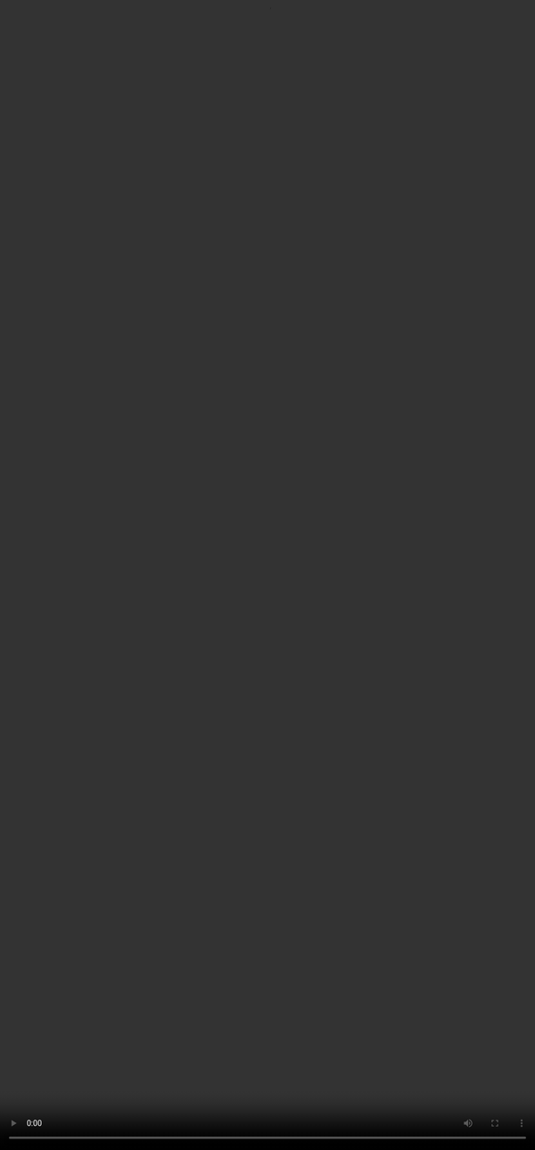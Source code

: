 # <span style="color:#364BC9">Parameters that Evaluate Utility</span>

<video src="${PRIVATE_PREFERENCE_RANKING_VIDEO_7}" frameborder="0" allowfullscreen style="position: absolute; top: 0; left: 0; width: 100%; height: 100%; border: none; object-fit: cover;" controls="" controlslist="nodownload nofullscreen" style="width: 100%" />

:::tip
* Actionability
* Collaborativity
* Resourcefulness
* Depth
* Context Awareness
:::

***

## **Parameter 1:** Actionability

:::info
Evaluates whether the response gives clear, practical steps the user can take.
:::

### How to Approach?

1. **Look at the user’s intent**: Are they asking for a plan, process, guide, recommendation, or fix?
2. **Check for concrete outputs**: Does the response provide a **list of steps**, **tools**, **tips**, or **decisions**? Would the user know exactly what to do next?

### Watch‑outs

* Ask yourself: *Can the user actually do something right now with this information?*
* Even with correct facts or tone — **if the user can’t apply it, it’s not actionable**.

### Contrast: Actionability Vs Other parameters

:::danger
* ***Helpfulness*** is about **relevance and value** to the user's goal. A helpful response may summarise background or clarify concepts-but if it doesn't tell the user **what to do next**, it may lack **Actionability**.
* ***Resourcefulness*** is about **knowing when and how to bring in extra tools, sources, or data**. It supports actionability, but a response can be resourceful (e.g., linking a paper) without itself giving **direct steps**.
* **Collaborativity** is about being an engaged, flexible partner-adapting to the user’s needs, inviting clarification, or offering alternatives. A response may be collaborative and conversational, but if it doesn’t offer concrete steps or solutions, it may lack **Actionability**.
:::

***

## Parameter 2: Collaborativity

:::info
Evaluates how well the model engages the user in dialogue, invites feedback, or supports iterative interaction.
:::

### How to Approach?

To evaluate collaborativity, look for signals that the AI is trying to:

1. **Engage the user in dialogue** rather than delivering a static response.
2. **Anticipate next steps** in open-ended or ambiguous tasks.
3. **Ask clarifying or follow-up questions** to refine or personalize the answer.
4. **Offer options**, alternatives, or flexible suggestions that invite participation.

### Watch-outs

* **Over-helping isn’t collaboration**: Just being verbose doesn’t mean the response is collaborative, look for *user-oriented engagement*.
* **“Let me know…” ≠ meaningful collaboration**: Phrasing like “let me know if you have questions” is polite, but without follow-through or options, it may feel hollow.
* **Avoid shutting down dialogue**: Responses that end with “this is the best approach” or “you don’t need to do anything else” close off collaboration prematurely.

### Contrast: Collaborativity Vs Other parameters

:::danger
* **Actionability** is about giving clear, usable steps. A response might outline a great plan but feel one-sided or rigid if it doesn’t engage with the user’s constraints or invite iteration-lacking **Collaborativity**.
* **Helpfulness** is about relevance and value to the user’s goal. A helpful response may solve the problem directly, even if it doesn’t adapt to the user’s evolving needs-making it low on **Collaborativity**.
:::

***

## **Parameter 3:** Resourcefulness

:::info
Measures the model’s ability to recognise and provide when external tools, sources, or deeper inquiry would benefit the user.
:::

### How to Approach?

1. **Ask**: Would a resource, tool, or link enhance this response? If yes, did the model recognise and act on that need?
2. **Look for relevance**: Was the resource **well-matched** to the user’s query and level of expertise? Did it feel **context-aware**, not just tacked on?

### Watch‑outs

* **Relevance over quantity**: A **single well-matched tool or resource** is better than 3 generic ones.
* **Don’t force tool use** where it adds no value.
* **Internal tools** (charts, maps, calculators) and **external references** (e.g., Stack Overflow, GitHub, academic papers).
* Avoid linking to **outdated**, **broken**, or **unreliable** sources.

***

## **Parameter 4:** Depth

:::info
Evaluates whether the response shows nuanced reasoning and explores complexities beyond surface-level answers.
:::

### How to Approach?

1. **Check for analysis, not just description**: Does the response unpack ideas or just name them?
2. **Look for nuance and balance**: Are different angles, exceptions, or trade-offs considered?
3. **Spot reasoning**: Does the model explain *why* something matters-not just *what* it is?
4. **Depth ≠ length**: A long response can still be shallow. The key is **conceptual richness**.

### Watch‑outs

* **Buzzword flooding**: Throwing in jargon without actually explaining it.
* **False balance**: Pretending two sides are equally valid without weighing evidence.
* **Superficial structure**: A list of points ≠ deep engagement with the topic.

### Contrast: Depth Vs Other Parameters

:::danger
* **Completeness** analyses coverage of parts, does the response *mention everything* relevant to the prompt?
* **Helpfulness** looks at practical value, does this response actually *move the user forward* in solving their problem?
:::

***

## **Parameter 5:** Context Awareness

:::info
Checks whether the model remembers and meaningfully builds on earlier turns, incorporating user-stated facts, preferences, and tone to maintain coherent, personalised dialogue.
:::

### How to Approach?

1. **Read the entire exchange** (not just the current prompt).
2. Identify relevant context: facts, requests, tone, preferences.
3. See if the model’s reply actively builds on or at least respects that information.
4. Watch out for **false memory** or outdated references.

### Watch‑outs

* **Name switches**: Referring to a person or item differently than before (e.g., “Project Phoenix” becomes “Project Aurora”).
* **Goal drift**: Forgetting a user’s core aim across turns.
* **Tone mismatch**: Jumping from casual to overly formal when the context hasn’t changed.

### Contrast: Context Awareness Vs Other parameters

:::danger
* **Context Awareness**: Memory across turns (Forgets that the podcast is for teens, uses business lingo)
* **Relevance:** Staying on-topic (Shifts from science to marketing)
:::

***
